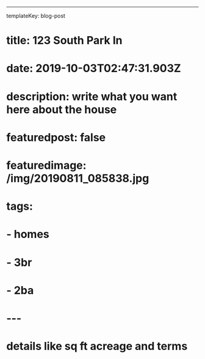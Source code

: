 ---

templateKey: blog-post

# title: 123 South Park ln

# date: 2019-10-03T02:47:31.903Z

# description: write what you want here about the house

# featuredpost: false

# featuredimage: /img/20190811_085838.jpg

# tags:

# - homes

# - 3br

# - 2ba

# ---

# details like sq ft acreage and terms

